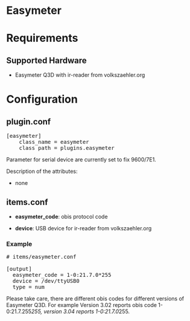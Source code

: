 # Easymeter

# Requirements
## Supported Hardware

* Easymeter Q3D with ir-reader from volkszaehler.org

# Configuration
## plugin.conf

<pre>
[easymeter]
    class_name = easymeter
    class_path = plugins.easymeter
</pre>

Parameter for serial device are currently set to fix 9600/7E1.

Description of the attributes:

* none

## items.conf

* __easymeter_code__: obis protocol code

* __device__: USB device for ir-reader from volkszaehler.org

### Example

<pre>
# items/easymeter.conf

[output]
  easymeter_code = 1-0:21.7.0*255
  device = /dev/ttyUSB0
  type = num
</pre>


Please take care, there are different obis codes for different versions of Easymeter Q3D.
For example Version 3.02 reports obis code 1-0:21.7.255*255, version 3.04 
reports 1-0:21.7.0*255.
